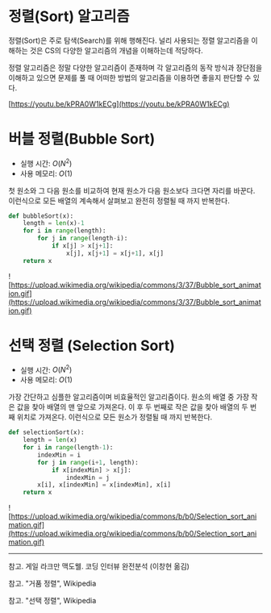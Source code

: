 # 정렬(Sort) 알고리즘

정렬(Sort)은 주로 탐색(Search)를 위해 행해진다. 널리 사용되는 정렬 알고리즘을 이해하는 것은 CS의 다양한 알고리즘의 개념을 이해하는데 적당하다.

정렬 알고리즘은 정말 다양한 알고리즘이 존재하며 각 알고리즘의 동작 방식과 장단점을 이해하고 있으면 문제를 풀 때 어떠한 방법의 알고리즘을 이용하면 좋을지 판단할 수 있다.

[https://youtu.be/kPRA0W1kECg](https://youtu.be/kPRA0W1kECg)

# 버블 정렬(Bubble Sort)

- 실행 시간: $O(N^2)$
- 사용 메모리: $O(1)$

첫 원소와 그 다음 원소를 비교하여 현재 원소가 다음 원소보다 크다면 자리를 바꾼다. 이런식으로 모든 배열의 계속해서 살펴보고 완전히 정렬될 때 까지 반복한다.

```python
def bubbleSort(x):
	length = len(x)-1
	for i in range(length):
		for j in range(length-i):
			if x[j] > x[j+1]:
				x[j], x[j+1] = x[j+1], x[j]
	return x
```

![https://upload.wikimedia.org/wikipedia/commons/3/37/Bubble_sort_animation.gif](https://upload.wikimedia.org/wikipedia/commons/3/37/Bubble_sort_animation.gif)

# 선택 정렬 (Selection Sort)

- 실행 시간: $O(N^2)$
- 사용 메모리: $O(1)$

가장 간단하고 심플한 알고리즘이며 비효율적인 알고리즘이다. 원소의 배열 중 가장 작은 값을 찾아 배열의 맨 앞으로 가져온다. 이 후 두 번째로 작은 값을 찾아 배열의 두 번째 위치로 가져온다. 이런식으로 모든 원소가 정렬될 때 까지 반복한다.

```python
def selectionSort(x):
	length = len(x)
	for i in range(length-1):
	    indexMin = i
		for j in range(i+1, length):
			if x[indexMin] > x[j]:
				indexMin = j
		x[i], x[indexMin] = x[indexMin], x[i]
	return x
```

![https://upload.wikimedia.org/wikipedia/commons/b/b0/Selection_sort_animation.gif](https://upload.wikimedia.org/wikipedia/commons/b/b0/Selection_sort_animation.gif)


---

참고. 게일 라크만 맥도웰. 코딩 인터뷰 완전분석 (이창현 옮김)

참고. "거품 정렬", Wikipedia

참고. "선택 정렬", Wikipedia
